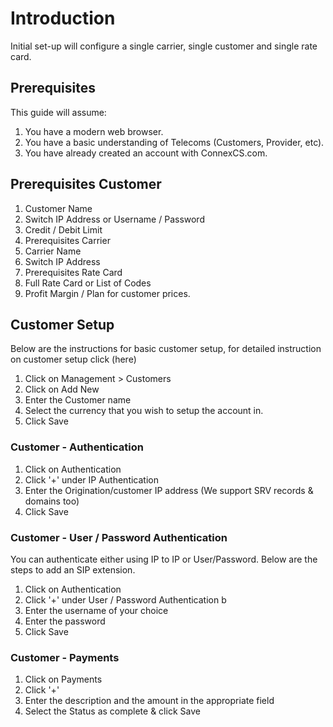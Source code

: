 # Introduction

Initial set-up will configure a single carrier, single customer and single rate card.

## Prerequisites

This guide will assume: 

1. You have a modern web browser. 
2. You have a basic understanding of Telecoms (Customers, Provider, etc). 
3. You have already created an account with ConnexCS.com.

## Prerequisites Customer

1. Customer Name
2. Switch IP Address or Username / Password
3. Credit / Debit Limit
4. Prerequisites Carrier
5. Carrier Name
6. Switch IP Address
7. Prerequisites Rate Card
8. Full Rate Card or List of Codes
9. Profit Margin / Plan for customer prices.

## Customer Setup

Below are the instructions for basic customer setup, for detailed instruction on customer setup click (here) 

1. Click on Management > Customers
2. Click on Add New
3. Enter the Customer name 
4. Select the currency that you wish to setup the account in.
5. Click Save

### Customer - Authentication

1. Click on Authentication
2. Click '+' under IP Authentication
3. Enter the Origination/customer IP address (We support SRV records & domains too)
4. Click Save

### Customer - User / Password Authentication

You can authenticate either using IP to IP or User/Password. Below are the steps to add an SIP extension.

1. Click on Authentication
2. Click '+' under User / Password Authentication b
3. Enter the username of your choice
4. Enter the password
5. Click Save

### Customer - Payments

1. Click on Payments
2. Click '+' 
3. Enter the description and the amount in the appropriate field 
4. Select the Status as complete & click Save



